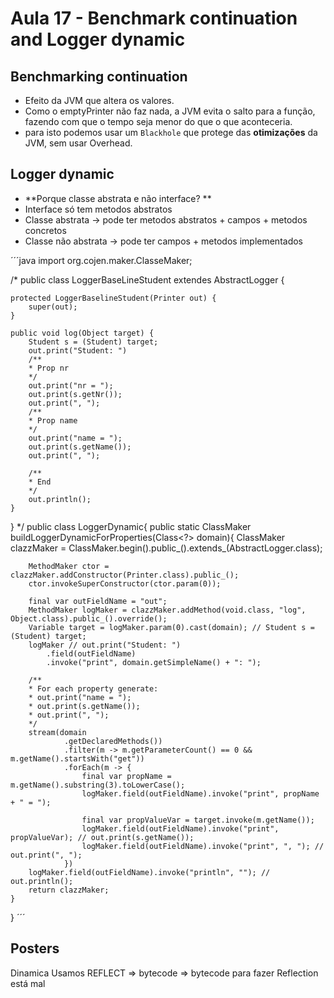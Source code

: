 # Aula 17 - Benchmark continuation and Logger dynamic

## Benchmarking continuation

- Efeito da JVM que altera os valores.
- Como o emptyPrinter não faz nada, a JVM evita o salto para a função, fazendo com que o tempo seja menor do que o que aconteceria.
- para isto podemos usar um `Blackhole` que protege das **otimizações** da JVM, sem usar Overhead.

## Logger dynamic

- **Porque classe abstrata e não interface? **
- Interface só tem metodos abstratos
- Classe abstrata -> pode ter metodos abstratos + campos + metodos concretos
- Classe não abstrata -> pode ter campos + metodos implementados

´´´java
import org.cojen.maker.ClasseMaker;

/*
public class LoggerBaseLineStudent extendes AbstractLogger {

    protected LoggerBaselineStudent(Printer out) {
        super(out);
    }

    public void log(Object target) {
        Student s = (Student) target;
        out.print("Student: ")
        /**
        * Prop nr
        */
        out.print("nr = ");
        out.print(s.getNr());
        out.print(", ");
        /**
        * Prop name
        */
        out.print("name = ");
        out.print(s.getName());
        out.print(", ");

        /**
        * End
        */
        out.println();
    }
}
*/
public class LoggerDynamic{
    public static ClassMaker buildLoggerDynamicForProperties(Class<?> domain){
        ClassMaker clazzMaker = ClassMaker.begin().public_().extends_(AbstractLogger.class);

        MethodMaker ctor = clazzMaker.addConstructor(Printer.class).public_();
        ctor.invokeSuperConstructor(ctor.param(0));

        final var outFieldName = "out";
        MethodMaker logMaker = clazzMaker.addMethod(void.class, "log", Object.class).public_().override();
        Variable target = logMaker.param(0).cast(domain); // Student s = (Student) target;
        logMaker // out.print("Student: ")
            .field(outFieldName)
            .invoke("print", domain.getSimpleName() + ": ");
        
        /**
        * For each property generate: 
        * out.print("name = ");
        * out.print(s.getName());
        * out.print(", ");
        */
        stream(domain
                .getDeclaredMethods())
                .filter(m -> m.getParameterCount() == 0 && m.getName().startsWith("get"))
                .forEach(m -> {
                    final var propName = m.getName().substring(3).toLowerCase();
                    logMaker.field(outFieldName).invoke("print", propName + " = "); 

                    final var propValueVar = target.invoke(m.getName());
                    logMaker.field(outFieldName).invoke("print", propValueVar); // out.print(s.getName());
                    logMaker.field(outFieldName).invoke("print", ", "); // out.print(", ");
                })
        logMaker.field(outFieldName).invoke("println", ""); // out.println();
        return clazzMaker;
    }
}
´´´

## Posters

Dinamica 
    Usamos REFLECT => bytecode
                => bytecode para fazer Reflection está mal